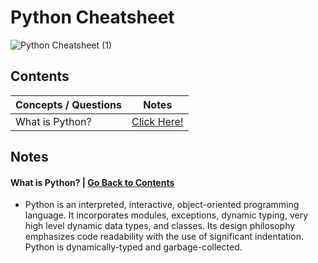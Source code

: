 # Python Cheatsheet

![Python Cheatsheet (1)](https://github.com/izzatkarimov/Python-Cheatsheet/assets/108251704/75d8b193-ba97-4db7-9d2a-056bedafc622)

## Contents
| Concepts / Questions | Notes |
| --- | --- |
| What is Python? | [Click Here!](#what-is-python?) |

## Notes

#### What is Python? | [Go Back to Contents](#contents)
- Python is an interpreted, interactive, object-oriented programming language. It incorporates modules, exceptions, dynamic typing, very high level dynamic data types, and classes. Its design philosophy emphasizes code readability with the use of significant indentation. Python is dynamically-typed and garbage-collected.
